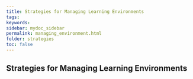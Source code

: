 ```yaml
---
title: Strategies for Managing Learning Environments
tags: 
keywords: 
sidebar: mydoc_sidebar
permalink: managing_environment.html
folder: strategies
toc: false
---
```


## Strategies for Managing Learning Environments


